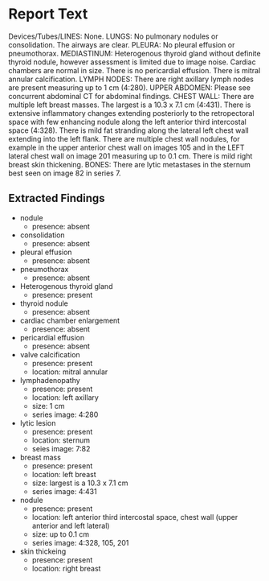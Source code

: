 # Report Text

Devices/Tubes/LINES: None.
LUNGS: No pulmonary nodules or consolidation. The airways are clear.
PLEURA: No pleural effusion or pneumothorax.
MEDIASTINUM: Heterogenous thyroid gland without definite thyroid nodule, however assessment is limited due to image noise. Cardiac chambers are normal in size. There is no pericardial effusion. There is mitral annular calcification.
LYMPH NODES: There are  right axillary lymph nodes are present measuring up to 1 cm (4:280).
UPPER ABDOMEN: Please see concurrent abdominal CT for abdominal findings.
CHEST WALL: There are multiple left breast masses. The largest is a 10.3 x 7.1 cm (4:431). There is extensive inflammatory changes extending posteriorly to the retropectoral space with few enhancing nodule along the left anterior third intercostal space (4:328). There is mild fat stranding along the lateral left chest wall extending into the left flank. There are multiple chest wall nodules, for example in the upper anterior chest wall on images 105 and in the LEFT lateral chest wall on image 201 measuring up to 0.1 cm. There is mild right breast skin thickening.
BONES: There are lytic metastases in the sternum best seen on image 82 in series 7.

## Extracted Findings

- nodule
  - presence: absent
- consolidation
  - presence: absent
- pleural effusion
  - presence: absent
- pneumothorax
  - presence: absent
- Heterogenous thyroid gland
  - presence: present
- thyroid nodule
  - presence: absent
- cardiac chamber enlargement
  - presence: absent
- pericardial effusion
  - presence: absent
- valve calcification
  - presence: present
  - location: mitral annular
- lymphadenopathy
  - presence: present
  - location: left axillary
  - size: 1 cm
  - series image: 4:280
- lytic lesion
  - presence: present
  - location: sternum
  - seies image: 7:82
- breast mass
  - presence: present
  - location: left breast
  - size: largest is a 10.3 x 7.1 cm
  - series image: 4:431
- nodule
  - presence: present
  - location: left anterior third intercostal space, chest wall (upper anterior and left lateral)
  - size: up to 0.1 cm
  - series image: 4:328, 105, 201
- skin thickeing
  - presence: present
  - location: right breast
  